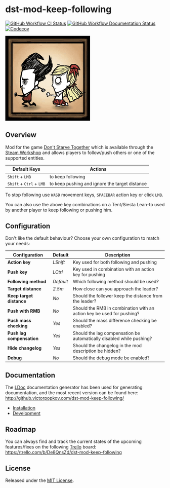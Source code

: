 # dst-mod-keep-following

[![GitHub Workflow CI Status][]](https://github.com/dstmodders/dst-mod-keep-following/actions?query=workflow%3ACI)
[![GitHub Workflow Documentation Status][]](https://github.com/dstmodders/dst-mod-keep-following/actions?query=workflow%3ADocumentation)
[![Codecov][]](https://codecov.io/gh/dstmodders/dst-mod-keep-following)

[![Keep Following](preview.gif)](https://steamcommunity.com/sharedfiles/filedetails/?id=1835465557)

## Overview

Mod for the game [Don't Starve Together][] which is available through the
[Steam Workshop][] and allows players to follow/push others or one of the
supported entities.

| Default Keys             | Actions                                        |
| ------------------------ | ---------------------------------------------- |
| `Shift` + `LMB`          | to keep following                              |
| `Shift` + `Ctrl` + `LMB` | to keep pushing and ignore the target distance |

To stop following use `WASD` movement keys, `SPACEBAR` action key or click `LMB`.

You can also use the above key combinations on a Tent/Siesta Lean-to used by
another player to keep following or pushing him.

## Configuration

Don't like the default behaviour? Choose your own configuration to match your
needs:

| Configuration             | Default   | Description                                                           |
| ------------------------- | --------- | --------------------------------------------------------------------- |
| **Action key**            | _LShift_  | Key used for both following and pushing                               |
| **Push key**              | _LCtrl_   | Key used in combination with an action key for pushing                |
| **Following method**      | _Default_ | Which following method should be used?                                |
| **Target distance**       | _2.5m_    | How close can you approach the leader?                                |
| **Keep target distance**  | _No_      | Should the follower keep the distance from the leader?                |
| **Push with RMB**         | _No_      | Should the RMB in combination with an action key be used for pushing? |
| **Push mass checking**    | _Yes_     | Should the mass difference checking be enabled?                       |
| **Push lag compensation** | _Yes_     | Should the lag compensation be automatically disabled while pushing?  |
| **Hide changelog**        | _Yes_     | Should the changelog in the mod description be hidden?                |
| **Debug**                 | _No_      | Should the debug mode be enabled?                                     |

## Documentation

The [LDoc][] documentation generator has been used for generating documentation,
and the most recent version can be found here:
http://github.victorpopkov.com/dst-mod-keep-following/

- [Installation][]
- [Development][]

## Roadmap

You can always find and track the current states of the upcoming features/fixes
on the following [Trello][] board:
https://trello.com/b/De8QnsZd/dst-mod-keep-following

## License

Released under the [MIT License](https://opensource.org/licenses/MIT).

[codecov]: https://img.shields.io/codecov/c/github/dstmodders/dst-mod-keep-following.svg
[development]: readme/02-development.md
[don't starve together]: https://www.klei.com/games/dont-starve-together
[github workflow ci status]: https://img.shields.io/github/workflow/status/dstmodders/dst-mod-keep-following/CI?label=CI
[github workflow documentation status]: https://img.shields.io/github/workflow/status/dstmodders/dst-mod-keep-following/Documentation?label=Documentation
[installation]: readme/01-installation.md
[ldoc]: https://stevedonovan.github.io/ldoc/
[steam workshop]: https://steamcommunity.com/sharedfiles/filedetails/?id=1835465557
[trello]: https://trello.com/
